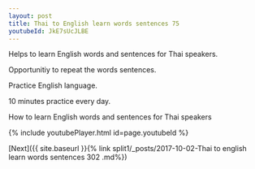 ```yaml
---
layout: post
title: Thai to English learn words sentences 75 
youtubeId: JkE7sUcJLBE
---
```

 
 
Helps to learn English words and sentences for Thai speakers.

Opportunitiy to repeat the words sentences. 

Practice English language. 
 
10 minutes practice every day. 
 
How to learn English words and sentences for Thai speakers 
 
{% include youtubePlayer.html id=page.youtubeId %}
 
 
[Next]({{ site.baseurl }}{% link  split1/_posts/2017-10-02-Thai to english learn words sentences 302 .md%})
 
